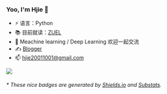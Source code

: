 ### Yoo, I'm Hjie 👋
- ⚡ 语言：Python
- 📚 目前就读：[ZUEL](http://english.zuel.edu.cn/)
- 🎊 Meachine learning / Deep Learning 欢迎一起交流
- ✍️ [Blogger](https://hjiezero.github.io/)
- 📫 hjie20011001@gmail.com  

<img src="https://s2.loli.net/2023/05/29/4lOVDJ3o5my6tha.gif" div align= center/>
<h6>* These nice badges are generated by <a href="https://shields.io/">Shields.io</a> and <a href="https://github.com/spencerwooo/Substats">Substats</a>.</h6>
